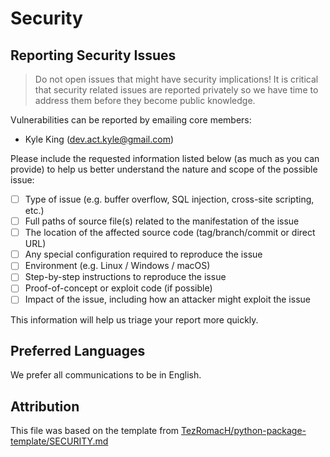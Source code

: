 # Security

## Reporting Security Issues

> Do not open issues that might have security implications!
> It is critical that security related issues are reported privately so we have time to address them before they become public knowledge.

Vulnerabilities can be reported by emailing core members:

- Kyle King ([dev.act.kyle@gmail.com](mailto:dev.act.kyle@gmail.com))

Please include the requested information listed below (as much as you can provide) to help us better understand the nature and scope of the possible issue:

- [ ] Type of issue (e.g. buffer overflow, SQL injection, cross-site scripting, etc.)
- [ ] Full paths of source file(s) related to the manifestation of the issue
- [ ] The location of the affected source code (tag/branch/commit or direct URL)
- [ ] Any special configuration required to reproduce the issue
- [ ] Environment (e.g. Linux / Windows / macOS)
- [ ] Step-by-step instructions to reproduce the issue
- [ ] Proof-of-concept or exploit code (if possible)
- [ ] Impact of the issue, including how an attacker might exploit the issue

This information will help us triage your report more quickly.

## Preferred Languages

We prefer all communications to be in English.

## Attribution

This file was based on the template from [TezRomacH/python-package-template/SECURITY.md](https://github.com/TezRomacH/python-package-template/blob/184e6cd577106753f0129d8341803b0e7b425404/SECURITY.md)
